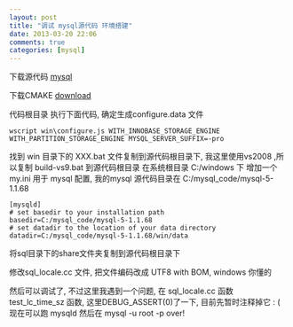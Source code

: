 ```yaml
---
layout: post
title: "调试 mysql源代码 环境搭建"
date: 2013-03-20 22:06
comments: true
categories: [mysql]
---
```


下载源代码 [mysql](http://dev.mysql.com/downloads/mysql/)

下载CMAKE [download](http://www.cmake.org/)

代码根目录 执行下面代码, 确定生成configure.data 文件
	
	wscript win\configure.js WITH_INNOBASE_STORAGE_ENGINE WITH_PARTITION_STORAGE_ENGINE MYSQL_SERVER_SUFFIX=-pro

找到 win 目录下的 XXX.bat 文件复制到源代码根目录下, 我这里使用vs2008 ,所以复制 build-vs9.bat 到源代码根目录
在系统根目录 C:/windows 下 增加一个 my.ini 用于 mysql 配置, 我的mysql 源代码目录在 C:/mysql_code/mysql-5-1.1.68

	[mysqld]
	# set basedir to your installation path
	basedir=C:/mysql_code/mysql-5-1.1.68
	# set datadir to the location of your data directory
	datadir=C:/mysql_code/mysql-5-1.1.68/win/data

将sql目录下的share文件夹复制到源代码根目录下

修改sql_locale.cc 文件, 把文件编码改成 UTF8 with BOM, windows 你懂的

然后可以调试了, 不过这里我遇到一个问题, 在 sql_locale.cc 函数 test_lc_time_sz 函数, 这里DEBUG_ASSERT(0)了一下, 目前先暂时注释掉它 : (
现在可以跑
	mysqld
然后在
	mysql -u root -p 
over!
	

